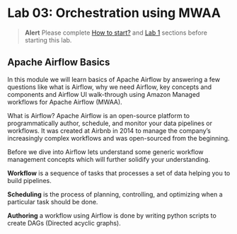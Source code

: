 # Lab 03: Orchestration using MWAA

> **Alert**
> Please complete [How to start?](/howtostart/awseevnt/s3-and-local-file.html) and [Lab 1](/lab1.html) sections before starting this lab.

## Apache Airflow Basics

In this module we will learn basics of Apache Airflow by answering a few questions like what is Airflow, why we need Airflow, key concepts and components and Airflow UI walk-through using Amazon Managed workflows for Apache Airflow (MWAA).

What is Airflow?
Apache Airflow is an open-source platform to programmatically author, schedule, and monitor your data pipelines or workflows. It was created at Airbnb in 2014 to manage the company’s increasingly complex workflows and was open-sourced from the beginning.

Before we dive into Airflow lets understand some generic workflow management concepts which will further solidify your understanding.

**Workflow** is a sequence of tasks that processes a set of data helping you to build pipelines.

**Scheduling** is the process of planning, controlling, and optimizing when a particular task should be done.

**Authoring** a workflow using Airflow is done by writing python scripts to create DAGs (Directed acyclic graphs).
